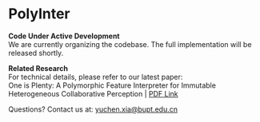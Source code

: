 # PolyInter

​**Code Under Active Development**  
We are currently organizing the codebase. The full implementation will be released shortly.  

​**Related Research**  
For technical details, please refer to our latest paper:  
One is Plenty: A Polymorphic Feature Interpreter for Immutable Heterogeneous Collaborative Perception | [PDF Link](https://arxiv.org/abs/2411.16799)

Questions? Contact us at: yuchen.xia@bupt.edu.cn
